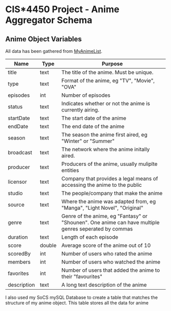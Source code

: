 # CIS*4450 Project - Anime Aggregator Schema

## Anime Object Variables
All data has been gathered from [MyAnimeList](https://myanimelist.net).

| Name        | Type   | Purpose                                                                                               |
|-------------|--------|-------------------------------------------------------------------------------------------------------|
| title       | text   | The title of the anime. Must be unique.                                                               |
| type        | text   | Format of the anime, eg "TV", "Movie", "OVA"                                                          |
| episodes    | int    | Number of episodes                                                                                    |
| status      | text   | Indicates whether or not the anime is currently airing.                                               |
| startDate   | text   | The start date of the anime                                                                           |
| endDate     | text   | The end date of the anime                                                                             |
| season      | text   | The season the anime first aired, eg "Winter" or "Summer"                                             |
| broadcast   | text   | The network where the anime initally aired.                                                           |
| producer    | text   | Producers of the anime, usually muliplte entities                                                     |
| licensor    | text   | Company that provides a legal means of accessing the anime to the public                              |
| studio      | text   | The people/company that make the anime                                                                |
| source      | text   | Where the anime was adapted from, eg "Manga", "Light Novel", "Original"                               |
| genre       | text   | Genre of the anime, eg "Fantasy" or "Shounen". One anime can have multiple genres seperated by commas |
| duration    | text   | Length of each episode                                                                                |
| score       | double | Average score of the anime out of 10                                                                  |
| scoredBy    | int    | Number of users who rated the anime                                                                   |
| members     | int    | Number of users who watched the anime                                                                 |
| favorites   | int    | Number of users that added the anime to their "favourites"                                            |
| description | text   | A long text description of the anime                                                                  |

I also used my SoCS mySQL Database to create a table that matches the structure of my anime object. This table stores
all the data for anime